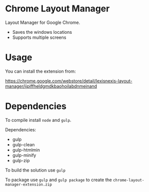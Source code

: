 # Chrome Layout Manager
Layout Manager for Google Chrome. 

- Saves the windows locations
- Supports multiple screens

# Usage

You can install the extension from:

https://chrome.google.com/webstore/detail/lexisnexis-layout-manager/ijpiffheldgmdkbaohoilabdnmeinand

# Dependencies

To compile install `node` and `gulp`.

Dependencies:
- gulp
- gulp-clean
- gulp-htmlmin
- gulp-minify
- gulp-zip 

To build the solution use `gulp`

To package use `gulp` and `gulp package` to create the `chrome-layout-manager-extension.zip`
